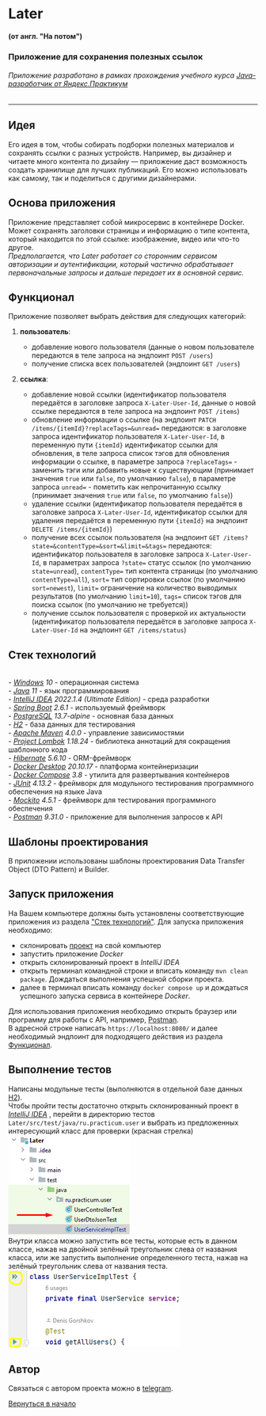 # Later

#### (от англ. "На потом")

### Приложение для сохранения полезных ссылок

###### Приложение разработано в рамках прохождения учебного курса [Java-разработчик от Яндекс.Практикум](https://practicum.yandex.ru/java-developer/)

***

## Идея

Его идея в том, чтобы собирать подборки полезных материалов и сохранять ссылки с разных устройств.
Например, вы дизайнер и читаете много контента по дизайну — приложение даст возможность создать
хранилище для лучших публикаций. Его можно использовать как самому, так и поделиться с другими
дизайнерами.

## Основа приложения

Приложение представляет собой микросервис в контейнере Docker. Может сохранять заголовки страницы и 
информацию о типе контента, который находится по этой ссылке: изображение, видео или что-то другое.
<br> _Предполагается, что Later работает со сторонним сервисом авторизации и аутентификации, 
который частично обрабатывает первоначальные запросы и дальше передает их в основной сервис._

## Функционал

Приложение позволяет выбрать действия для следующих категорий:

1) **пользователь**:

    - добавление нового пользователя (данные о новом пользователе передаются в теле запроса на
      эндпоинт `POST /users`)
    - получение списка всех пользователей (эндпоинт `GET /users`)

2) **ссылка**:

    - добавление новой ссылки (идентификатор пользователя передаётся в заголовке запроса
      `X-Later-User-Id`, данные о новой ссылке передаются в теле запроса на эндпоинт `POST /items`)
    - обновление информации о ссылке (на эндпоинт `PATCH /items/{itemId}?replaceTags=&unread=` 
      передаются: в заголовке запроса идентификатор пользователя `X-Later-User-Id`, в переменную 
      пути `{itemId}` идентификатор ссылки для обновления, в теле запроса список тэгов для 
      обновления информации о ссылке, в параметре запроса `?replaceTags=` - заменить тэги или 
      добавить новые к существующим (принимает значения `true` или `false`, по умолчанию `false`), 
      в параметре  запроса `unread=` - пометить как непрочитанную ссылку (принимает значения 
      `true` или `false`, по умолчанию `false`))
    - удаление ссылки (идентификатор пользователя передаётся в заголовке запроса
      `X-Later-User-Id`, идентификатор ссылки для удаления передаётся в переменную пути
      `{itemId}` на эндпоинт `DELETE /items/{itemId}`)
    - получение всех ссылок пользователя (на эндпоинт 
      `GET /items?state=&contentType=&sort=&limit=&tags=` передаются: идентификатор пользователя 
      в заголовке запроса `X-Later-User-Id`, в параметрах запроса `?state=` статус ссылок (по 
      умолчанию `state=unread`), `contentType=` тип контента страницы (по умолчанию 
      `contentType=all`), `sort=` тип сортировки ссылок (по умолчанию `sort=newest`), `limit=` 
      ограничение на количество выводимых результатов (по умолчанию `limit=10`), `tags=` список 
      тэгов для поиска ссылок (по умолчанию не требуется))
    - получение ссылок пользователя с проверкой их актуальности (идентификатор 
      пользователя передаётся в  заголовке запроса `X-Later-User-Id` на эндпоинт 
      `GET /items/status`)

## Стек технологий

<br>- *[Windows](https://www.microsoft.com/ru-ru/software-download/windows10) 10* - операционная
система
<br>- *[Java](https://www.java.com/ru/) 11* - язык программирования
<br>- *[IntelliJ IDEA](https://www.jetbrains.com/ru-ru/idea/download/?ysclid=l8l4s0cdro888284513#section=windows)
2022.1.4 (Ultimate Edition)* - среда разработки
<br>- *[Spring Boot](https://spring.io) 2.6.1* - используемый фреймворк
<br>- *[PostgreSQL](https://www.postgresql.org/) 13.7-alpine* - основная база данных
<br>- *[H2](https://ru.wikipedia.org/wiki/H2)* - база данных для тестирования
<br>- *[Apache Maven](https://maven.apache.org/) 4.0.0* - управление зависимостями
<br>- *[Project Lombok](https://projectlombok.org/) 1.18.24* - библиотека аннотаций для сокращения
шаблонного кода
<br>- *[Hibernate](https://hibernate.org/) 5.6.10* - ORM-фреймворк
<br>- *[Docker Desktop](https://docs.docker.com/desktop/install/windows-install/) 20.10.17* -
платформа контейнеризации
<br>- *[Docker Compose](https://docs.docker.com/compose/install/) 3.8* - утилита для
развертывания контейнеров
<br>- *[JUnit](https://junit.org) 4.13.2* - фреймворк для модульного тестирования программного
обеспечения на языке Java
<br>- *[Mockito](https://site.mockito.org/) 4.5.1* - фреймворк для тестирования программного
обеспечения
<br>- *[Postman](https://www.postman.com/downloads/) 9.31.0* - приложение для выполнения запросов
к API

## Шаблоны проектирования

В приложении использованы шаблоны проектирования Data Transfer Object (DTO Pattern) и Builder.

## Запуск приложения

На Вашем компьютере должны быть установлены соответствующие приложения из раздела ["Стек
технологий"](#стек-технологий).
Для запуска приложения необходимо:

- склонировать [проект](https://github.com/gorden73/Later) на свой компьютер
- запустить приложение _Docker_
- открыть склонированный проект в _IntelliJ IDEA_
- открыть терминал командной строки и вписать команду `mvn clean package`. Дождаться выполнения
  успешной сборки проекта.
- далее в терминал вписать команду `docker compose up` и дождаться успешного запуска сервиса
в контейнере _Docker_.

Для использования приложения необходимо открыть браузер или программу для
работы с API, например, [Postman](https://www.postman.com/).
<br>В адресной строке написать `https://localhost:8080/` и далее необходимый эндпоинт для
подходящего действия из раздела [Функционал](#функционал).

## Выполнение тестов

Написаны модульные тесты (выполняются в отдельной базе данных
[H2](https://ru.wikipedia.org/wiki/H2)).
<br>Чтобы пройти тесты достаточно открыть склонированный проект
в *[IntelliJ IDEA](https://www.jetbrains.com/ru-ru/idea/download/?ysclid=l8l4s0cdro888284513#section=windows)*
, перейти в директорию тестов `Later/src/test/java/ru.practicum.user` и выбрать из
предложенных интересующий класс для проверки (красная стрелка)
<br>![LaterTests](LaterTests.png)
<br>Внутри класса можно запустить все тесты, которые есть в данном классе, нажав на двойной
зелёный треугольник слева от названия класса, или же запустить выполнение определенного теста, 
нажав на зелёный треугольник слева от названия теста.
<br>![RunTests](RunTests.png)

## Автор

Связаться с автором проекта можно в [telegram](https://t.me/gorden73).

[Вернуться в начало](#later)